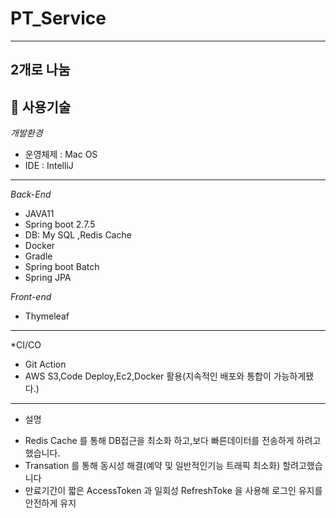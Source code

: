 # PT_Service
--------------------------
## 2개로 나눔


:hammer: 사용기술
--------------------------
*개발환경*
- 운영체제 : Mac OS
- IDE : IntelliJ
--------------------------
*Back-End*

- JAVA11
- Spring boot 2.7.5
- DB: My SQL ,Redis Cache
- Docker
- Gradle
- Spring boot Batch
- Spring JPA


*Front-end*
- Thymeleaf
------------------------------

*CI/CO
- Git Action
- AWS S3,Code Deploy,Ec2,Docker 활용(지속적인 배포와 통합이 가능하게됐다.)

--------------------------------
* 설명
- Redis Cache 를 통해 DB접근을 최소화 하고,보다 빠른데이터를 전송하게 하려고 했습니다.
- Transation 를 통해 동시성 해결(예약 및 일반적인기능 트래픽 최소화) 할려고했습니다
- 만료기간이 짧은 AccessToken 과 일회성 RefreshToke 을 사용해 로그인 유지를 안전하게 유지
